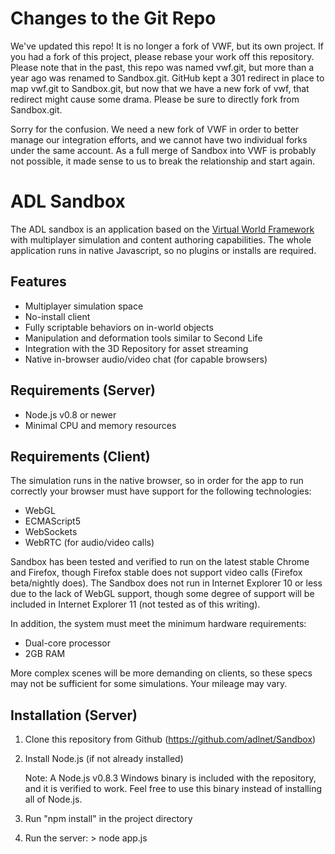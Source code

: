 Changes to the Git Repo
=======================

We've updated this repo! It is no longer a fork of VWF, but its own project. If you had a fork of this project, please rebase your work off this repository. Please note that in the past, this repo was named vwf.git, but more than a year ago was renamed to Sandbox.git. GitHub kept a 301 redirect in place to map vwf.git to Sandbox.git, but now that we have a new fork of vwf, that redirect might cause some drama. Please be sure to directly fork from Sandbox.git. 

Sorry for the confusion. We need a new fork of VWF in order to better manage our integration efforts, and we cannot have two individual forks under the same account. As a full merge of Sandbox into VWF is probably not possible, it made sense to us to break the relationship and start again.

ADL Sandbox
===========

The ADL sandbox is an application based on the [Virtual World Framework](https://github.com/virtual-world-framework/vwf)
with multiplayer simulation and content authoring capabilities. The whole application runs in native Javascript,
so no plugins or installs are required.

Features
--------

* Multiplayer simulation space
* No-install client
* Fully scriptable behaviors on in-world objects
* Manipulation and deformation tools similar to Second Life
* Integration with the 3D Repository for asset streaming
* Native in-browser audio/video chat (for capable browsers)

Requirements (Server)
---------------------

* Node.js v0.8 or newer
* Minimal CPU and memory resources

Requirements (Client)
---------------------

The simulation runs in the native browser, so in order for the app to run correctly your browser
must have support for the following technologies:

* WebGL
* ECMAScript5
* WebSockets
* WebRTC (for audio/video calls)

Sandbox has been tested and verified to run on the latest stable Chrome and Firefox, though Firefox
stable does not support video calls (Firefox beta/nightly does). The Sandbox does not run in Internet
Explorer 10 or less due to the lack of WebGL support, though some degree of support will be included
in Internet Explorer 11 (not tested as of this writing).

In addition, the system must meet the minimum hardware requirements:

* Dual-core processor
* 2GB RAM

More complex scenes will be more demanding on clients, so these specs may not be sufficient for
some simulations. Your mileage may vary.

Installation (Server)
---------------------

1. Clone this repository from Github (https://github.com/adlnet/Sandbox)

2. Install Node.js (if not already installed)

	Note: A Node.js v0.8.3 Windows binary is included with the repository, and it is verified to work.
	Feel free to use this binary instead of installing all of Node.js.

3. Run "npm install" in the project directory

4. Run the server: > node app.js


